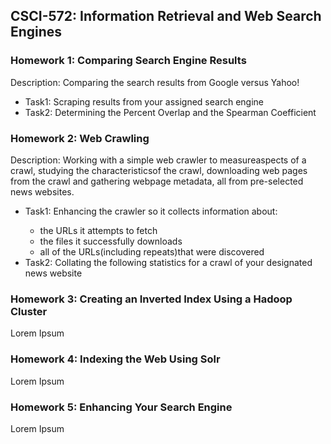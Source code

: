 <h2>CSCI-572: Information Retrieval and Web Search Engines</h2>
<h3>Homework 1: Comparing Search Engine Results</h3>
<p>Description: Comparing the search results from Google versus Yahoo!</p>
<ul>
    <li>Task1: Scraping results from your assigned search engine</li>
    <li>Task2: Determining the Percent Overlap and the Spearman Coefficient</li>
</ul>

<h3>Homework 2: Web Crawling</h3>
<p>
    Description: Working with a simple web crawler to measureaspects of a crawl, 
    studying the characteristicsof  the  crawl,  downloading  web  pages from  
    the crawl and gathering webpage metadata,  all from pre-selected news 
    websites.
</p>
<ul>
    <li>Task1: Enhancing the crawler so it collects information about:</li>
    <ul>
        <li>the  URLs  it  attempts  to  fetch</li>
        <li>the  files  it  successfully  downloads</li>
        <li>all  of  the  URLs(including  repeats)that  were  discovered</li>
    </ul>
    <li>
        Task2: Collating the following statistics for a crawl of your designated 
        news website
    </li>
</ul>

<h3>Homework 3: Creating an Inverted Index Using a Hadoop Cluster </h3>
Lorem Ipsum

<h3>Homework 4: Indexing the Web Using Solr</h3>
Lorem Ipsum

<h3>Homework 5: Enhancing Your Search Engine</h3>
Lorem Ipsum
